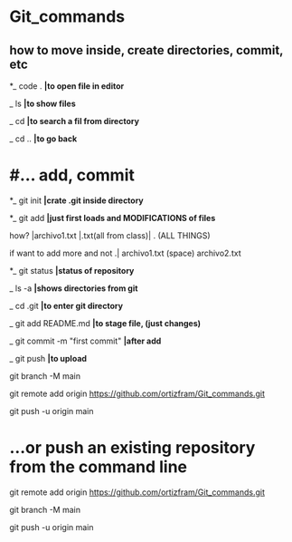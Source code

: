# Git_commands

## how to move inside, create directories, commit, etc

*_  code .            **|to open file in editor**

_  ls                **|to show files**

_  cd                **|to search a fil from directory**

_  cd ..             **|to go back**


# #… add, commit 


*_  git init          **|crate .git inside directory**

*_  git add      **|just first loads and MODIFICATIONS of files**     

how?  |archivo1.txt |.txt(all from class)| . (ALL THINGS)

 if want to add more and not .| archivo1.txt (space) archivo2.txt
                  
*_  git status        **|status of repository**



_  ls -a             **|shows directories from git**

_  cd .git           **|to enter git directory**

_  git add README.md **|to stage file, (just changes)**

_  git commit -m "first commit"  **|after add**

_  git push         **|to upload**



git branch -M main

git remote add origin https://github.com/ortizfram/Git_commands.git

git push -u origin main


# …or push an existing repository from the command line

git remote add origin https://github.com/ortizfram/Git_commands.git

git branch -M main

git push -u origin main
